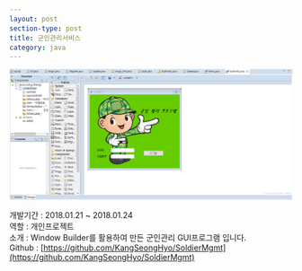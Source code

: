 ```yaml
---
layout: post
section-type: post
title: 군인관리서비스
category: java
---
```

![이미지](/capture/sol.png)

개발기간 : 2018.01.21 ~ 2018.01.24 <br/>
역할 : 개인프로젝트 <br/>
소개 :  Window Builder를 활용하여 만든 군인관리 GUI프로그램 입니다.<br/>
Github : [https://github.com/KangSeongHyo/SoldierMgmt](https://github.com/KangSeongHyo/SoldierMgmt) <br/>
